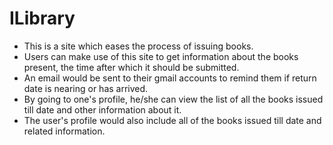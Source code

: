 # ILibrary
<ul>
 <li>This is a site which eases the process of issuing books.</li>
 <li>Users can make use of this site to get information about the books present, the time after which it should be submitted.</li>
 <li>An email would be sent to their gmail accounts to remind them if return date is nearing or has arrived.</li>
 <li>By going to one's profile, he/she can view the list of all the books issued till date and other information about it.</li>
 <li>The user's profile would also include all of the books issued till date and related information.</li>
</ul>

